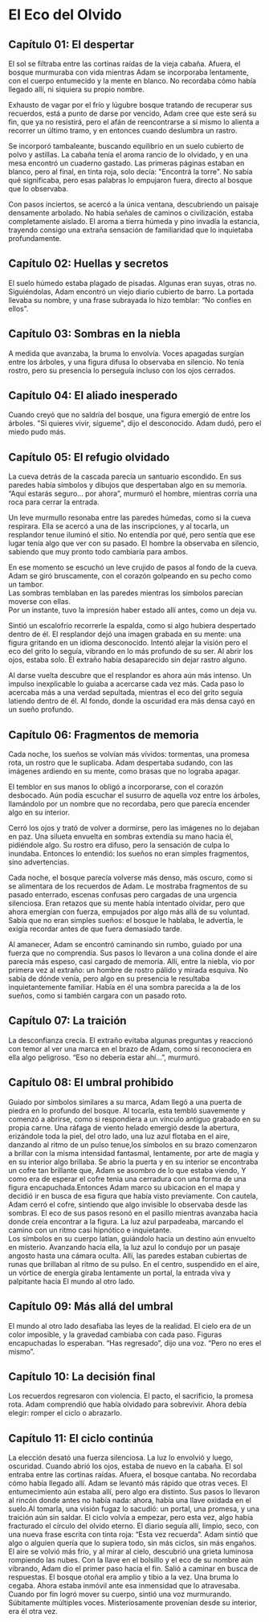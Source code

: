 # El Eco del Olvido

## Capítulo 01: El despertar
El sol se filtraba entre las cortinas raídas de la vieja cabaña. Afuera, el
bosque murmuraba con vida mientras Adam se incorporaba lentamente, con el cuerpo
entumecido y la mente en blanco. No recordaba cómo había llegado allí, ni
siquiera su propio nombre.

Exhausto de vagar por el frío y lúgubre bosque tratando de recuperar sus
recuerdos, está a punto de darse por vencido, Adam cree que este será su fin,
que ya no resistirá, pero el afán de reencontrarse a sí mismo lo alienta
a recorrer un último tramo, y en entonces cuando deslumbra un rastro.

Se incorporó tambaleante, buscando equilibrio en un suelo cubierto de polvo y astillas.
La cabaña tenía el aroma rancio de lo olvidado, y en una mesa encontró un cuaderno gastado.
Las primeras páginas estaban en blanco, pero al final, en tinta roja, solo decía: "Encontrá la torre".
No sabía qué significaba, pero esas palabras lo empujaron fuera, directo al bosque que lo observaba.

Con pasos inciertos, se acercó a la única ventana, descubriendo un paisaje densamente
arbolado. No había señales de caminos o civilización, estaba completamente aislado. 
El aroma a tierra húmeda y pino invadía la estancia, trayendo consigo una extraña 
sensación de familiaridad que lo inquietaba profundamente.

## Capítulo 02: Huellas y secretos
El suelo húmedo estaba plagado de pisadas. Algunas eran suyas, otras no.
Siguiéndolas, Adam encontró un viejo diario cubierto de barro. La portada
llevaba su nombre, y una frase subrayada lo hizo temblar: “No confíes en ellos”.

## Capítulo 03: Sombras en la niebla
A medida que avanzaba, la bruma lo envolvía. Voces apagadas surgían entre los
árboles, y una figura difusa lo observaba en silencio. No tenía rostro, pero su
presencia lo perseguía incluso con los ojos cerrados.

## Capítulo 04: El aliado inesperado
Cuando creyó que no saldría del bosque, una figura emergió de entre los árboles.
"Si quieres vivir, sígueme", dijo el desconocido. Adam dudó, pero el miedo pudo
más.

## Capítulo 05: El refugio olvidado
La cueva detrás de la cascada parecía un santuario escondido. En sus paredes
había símbolos y dibujos que despertaban algo en su memoria. “Aquí estarás
seguro… por ahora”, murmuró el hombre, mientras corría una roca para cerrar la entrada.

Un leve murmullo resonaba entre las paredes húmedas, como si la cueva respirara.
Ella se acercó a una de las inscripciones, y al tocarla, un resplandor tenue iluminó el sitio.
No entendía por qué, pero sentía que ese lugar tenía algo que ver con su pasado.
El hombre la observaba en silencio, sabiendo que muy pronto todo cambiaría para ambos.

En ese momento se escuchó un leve crujido de pasos al fondo de la cueva.  
Adam se giró bruscamente, con el corazón golpeando en su pecho como un tambor.  
Las sombras temblaban en las paredes mientras los símbolos parecían moverse con ellas.  
Por un instante, tuvo la impresión haber estado allí antes, como un deja vu.

Sintió un escalofrío recorrerle la espalda, como si algo hubiera despertado dentro de él.
El resplandor dejó una imagen grabada en su mente: una figura gritando en un idioma desconocido.
Intentó alejar la visión pero el eco del grito lo seguía, vibrando en lo más profundo de su ser.
Al abrir los ojos, estaba solo. El extraño había desaparecido sin dejar rastro alguno.

Al darse vuelta descubre que el resplandor es ahora aún más intenso.
Un impulso inexplicable lo guiaba a acercarse cada vez más.
Cada paso lo acercaba más a una verdad sepultada, mientras el eco del grito seguía latiendo dentro de él. 
Al fondo, donde la oscuridad era más densa cayó en un sueño profundo.


## Capítulo 06: Fragmentos de memoria
Cada noche, los sueños se volvían más vívidos: tormentas, una promesa rota,
un rostro que le suplicaba. Adam despertaba sudando, con las imágenes ardiendo
en su mente, como brasas que no lograba apagar.

El temblor en sus manos lo obligó a incorporarse, con el corazón desbocado.
Aún podía escuchar el susurro de aquella voz entre los árboles, llamándolo
por un nombre que no recordaba, pero que parecía encender algo en su interior.

Cerró los ojos y trató de volver a dormirse, pero las imágenes no lo dejaban en paz. 
Una silueta envuelta en sombras extendía su mano hacia él, pidiéndole algo. 
Su rostro era difuso, pero la sensación de culpa lo inundaba.
Entonces lo entendió: los sueños no eran simples fragmentos, sino advertencias.

Cada noche, el bosque parecía volverse más denso, más oscuro, como si se alimentara de los recuerdos de Adam. Le mostraba fragmentos de su pasado enterrado, escenas confusas pero cargadas de una urgencia silenciosa. Eran retazos que su mente había intentado olvidar, pero que ahora emergían con fuerza, empujados por algo más allá de su voluntad. Sabía que no eran simples sueños: el bosque le hablaba, le advertía, le exigía recordar antes de que fuera demasiado tarde.

Al amanecer, Adam se encontró caminando sin rumbo, guiado por una fuerza que no comprendía.
Sus pasos lo llevaron a una colina donde el aire parecía más espeso, casi cargado de memoria.
Allí, entre la niebla, vio por primera vez al extraño: un hombre de rostro pálido y mirada esquiva.
No sabía de dónde venía, pero algo en su presencia le resultaba inquietantemente familiar.
Había en él una sombra parecida a la de los sueños, como si también cargara con un pasado roto.

## Capítulo 07: La traición
La desconfianza crecía. El extraño evitaba algunas preguntas y reaccionó con
temor al ver una marca en el brazo de Adam, como si reconociera en ella algo
peligroso. “Eso no debería estar ahí…”, murmuró.

## Capítulo 08: El umbral prohibido
Guiado por símbolos similares a su marca, Adam llegó a una puerta de piedra en
lo profundo del bosque. Al tocarla, esta tembló suavemente y comenzó a abrirse,
como si respondiera a un vínculo antiguo grabado en su propia carne.
Una ráfaga de viento helado emergió desde la abertura, erizándole toda la piel,
del otro lado, una luz azul flotaba en el aire, danzando al ritmo de un pulso 
tenue,los símbolos en su brazo comenzaron a brillar con la misma intensidad 
fantasmal, lentamente, por arte de magia y en su interior algo brillaba.
Se abrio la puerta y en su interior se encontraba un cofre tan brillante que,
Adam se asombro de lo que estaba viendo, Y como era de esperar el cofre tenia
una cerradura con una forma de una figura encapuchada.Entonces Adam marco su 
ubicacion en el mapa y decidió ir en busca de esa figura que había visto 
previamente.
Con cautela, Adam cerró el cofre, sintiendo que algo invisible lo observaba 
desde las sombras. El eco de sus pasos resonó en el pasillo mientras avanzaba 
hacia donde creía encontrar a la figura. La luz azul parpadeaba, marcando el 
camino con un ritmo casi hipnótico e inquietante.  
Los símbolos en su cuerpo latían, guiándolo hacia un destino aún envuelto en 
misterio. Avanzando hacia ella, la luz azul lo condujo por un pasaje angosto 
hasta una cámara oculta. Allí, las paredes estaban cubiertas de runas que 
brillaban al ritmo de su pulso. En el centro, suspendido en el aire, un vórtice 
de energía giraba lentamente un portal, la entrada viva y palpitante hacia 
El mundo al otro lado. 

## Capítulo 09: Más allá del umbral
El mundo al otro lado desafiaba las leyes de la realidad. El cielo era de un
color imposible, y la gravedad cambiaba con cada paso. Figuras encapuchadas lo
esperaban. “Has regresado”, dijo una voz. “Pero no eres el mismo”.

## Capítulo 10: La decisión final
Los recuerdos regresaron con violencia. El pacto, el sacrificio, la promesa
rota. Adam comprendió que había olvidado para sobrevivir. Ahora debía elegir:
romper el ciclo o abrazarlo.

## Capítulo 11: El ciclo continúa
La elección desató una fuerza silenciosa. La luz lo envolvió y luego, oscuridad.
Cuando abrió los ojos, estaba de nuevo en la cabaña. El sol entraba entre las
cortinas raídas. Afuera, el bosque cantaba. No recordaba cómo había llegado
allí. 
Adam se levantó más rápido que otras veces. El entumecimiento aún estaba allí, 
pero algo era distinto. Sus pasos lo llevaron al rincón donde antes no había nada: 
ahora, había una llave oxidada en el suelo.Al tomarla, una visión fugaz lo sacudió: 
un portal, una promesa, y una traición aún sin saldar. El ciclo volvía a empezar, 
pero esta vez, algo había fracturado el círculo del olvido eterno.
El diario seguía allí, limpio, seco, con una nueva frase escrita con tinta roja: 
“Esta vez recuerda”. Adam sintió que algo o alguien quería que lo supiera todo, 
sin más ciclos, sin más engaños. El aire se volvió más frío, y al mirar al cielo, 
descubrió una grieta luminosa rompiendo las nubes. Con la llave en el bolsillo y 
el eco de su nombre aún vibrando, Adam dio el primer paso hacia el fin.
Salió a caminar en busca de respuestas. El bosque otoñal era amplio y tibio a la vez.
Una bruma lo cegaba. Ahora estaba inmóvil ante esa inmensidad que lo atravesaba. 
Cuando por fin logró mover su cuerpo, sintió una voz murmurando. Súbitamente múltiples voces. Misteriosamente provenían desde su interior, era él otra vez.